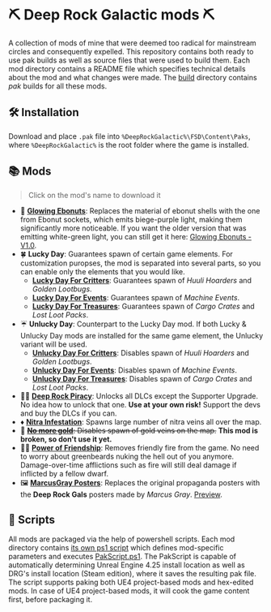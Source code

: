 # ⛏ Deep Rock Galactic mods ⛏

A collection of mods of mine that were deemed too radical for mainstream circles and consequently expelled. This repository contains both ready to use pak builds as well as source files that were used to build them. Each mod directory contains a README file which specifies technical details about the mod and what changes were made. The [build](./build) directory contains *pak* builds for all these mods. 

## 🛠 Installation

Download and place `.pak` file into `%DeepRockGalactic%\FSD\Content\Paks`, where `%DeepRockGalactic%` is the root folder where the game is installed. 

## 📚 Mods
> Click on the mod's name to download it
- 🥜 **[Glowing Ebonuts]**: Replaces the material of ebonut shells with the one from Ebonut sockets, which emits biege-purple light, making them significantly more noticeable. If you want the older version that was emitting white-green light, you can still get it here: [Glowing Ebonuts - V1.0].
- 🍀 **Lucky Day**: Guarantees spawn of certain game elements. For customization puropses, the mod is separated into several parts, so you can enable only the elements that you would like.
  - **[Lucky Day For Critters]**: Guarantees spawn of *Huuli Hoarders* and *Golden Lootbugs*.
  - **[Lucky Day For Events]**: Guarantees spawn of *Machine Events*.
  - **[Lucky Day For Treasures]**: Guarantees spawn of *Cargo Crates* and *Lost Loot Packs*.
- ☔ **Unlucky Day**: Counterpart to the Lucky Day mod. If both Lucky & Unlucky Day mods are installed for the same game element, the Unlucky variant will be used.
  - **[Unlucky Day For Critters]**: Disables spawn of *Huuli Hoarders* and *Golden Lootbugs*.
  - **[Unlucky Day For Events]**: Disables spawn of *Machine Events*.
  - **[Unlucky Day For Treasures]**: Disables spawn of *Cargo Crates* and *Lost Loot Packs*.
- 🏴‍☠️ **[Deep Rock Piracy]**: Unlocks all DLCs except the Supporter Upgrade. No idea how to unlock that one. **Use at your own risk!** Support the devs and buy the DLCs if you can.
- ♦️ **[Nitra Infestation]**: Spawns large number of nitra veins all over the map.
- 🚫 ~~**[No more gold]**: Disables spawn of gold veins on the map.~~ **This mod is broken, so don't use it yet.**
- 🤝🏼 **[Power of Friendship]**: Removes friendly fire from the game. No need to worry about greenbeards nuking the hell out of you anymore. Damage-over-time afflictions such as fire will still deal damage if inflicted by a fellow dwarf. 
- 🖼 **[MarcusGray Posters]**: Replaces the original propaganda posters with the **Deep Rock Gals** posters made by *Marcus Gray*. [Preview](https://cdn.discordapp.com/attachments/712637678881079369/843439867048624148/20210516134613_1.jpg).

## 📜 Scripts
All mods are packaged via the help of powershell scripts. Each mod directory contains [its own ps1 script](./GlowingEbonuts/GlowingEbonuts.ps1) which defines mod-specific parameters and executes [PakScript.ps1](./PakScript.ps1).
The PakScript is capable of automatically determining Unreal Engine 4.25 install location as well as DRG's install location (Steam edition), where it saves the resulting pak file.
The script supports paking both UE4 project-based mods and hex-edited mods. In case of UE4 project-based mods, it will cook the game content first, before packaging it.

[Show Events]: https://github.com/ArcticEcho/DRG-Mods/tree/c91790e4bf2d70006ef3d911ab97fac67fd5f232/Quality%20of%20Life/HUD#show-events---v111

[Glowing Ebonuts]: https://github.com/humping-koala/drg-mods/raw/master/build/Glowing%20Ebonuts%20-%20V1.1%20_P.pak
[Glowing Ebonuts - V1.0]: https://github.com/humping-koala/drg-mods/raw/master/build/Glowing%20Ebonuts%20-%20V1.0%20_P.pak
[Lucky Day For Critters]: https://github.com/humping-koala/drg-mods/raw/master/build/Lucky%20Day%20For%20Critters%20-%20V1.0%20_P.pak
[Lucky Day For Events]: https://github.com/humping-koala/drg-mods/raw/master/build/Lucky%20Day%20For%20Events%20-%20V1.0%20_P.pak
[Lucky Day For Treasures]: https://github.com/humping-koala/drg-mods/raw/master/build/Lucky%20Day%20For%20Treasures%20-%20V1.0%20_P.pak
[Unlucky Day For Critters]: https://github.com/humping-koala/drg-mods/raw/master/build/Unlucky%20Day%20For%20Critters%20-%20V1.0%20_P.pak
[Unlucky Day For Events]: https://github.com/humping-koala/drg-mods/raw/master/build/Unlucky%20Day%20For%20Events%20-%20V1.0%20_P.pak
[Unlucky Day For Treasures]: https://github.com/humping-koala/drg-mods/raw/master/build/Unlucky%20Day%20For%20Treasures%20-%20V1.0%20_P.pak
[Deep Rock Piracy]: https://github.com/humping-koala/drg-mods/raw/master/build/Deep%20Rock%20Piracy%20-%20V1.0%20_P.pak
[Nitra Infestation]: https://github.com/humping-koala/drg-mods/raw/master/build/Nitra%20Infestation%20-%20V1.0%20_P.pak
[No more gold]: https://github.com/humping-koala/drg-mods/raw/master/build/No%20more%20gold%20-%20V1.0%20_P.pak
[Power of Friendship]: https://github.com/humping-koala/drg-mods/raw/master/build/Power%20of%20Friendship%20-%20V1.0%20_P.pak
[MarcusGray Posters]: https://github.com/humping-koala/drg-mods/raw/master/build/MarcusGray%20Posters%20-%20V1.0%20_P.pak